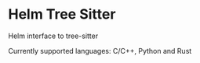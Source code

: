 # Helm Tree Sitter

Helm interface to tree-sitter

Currently supported languages: C/C++, Python and Rust
